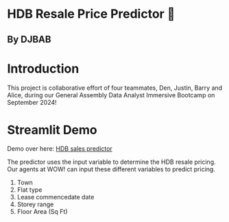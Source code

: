 <h1>HDB Resale Price Predictor 🏡 </h1>
<h2>By DJBAB</h2>

# Introduction

This project is collaborative effort of four teammates, Den, Justin, Barry and Alice, during our General Assembly Data Analyst Immersive Bootcamp on September 2024!

# Streamlit Demo
Demo over here:
<a href="https://dj-bab-hdb-sales-predictor.streamlit.app">HDB sales predictor</a>

The predictor uses the input variable to determine the HDB resale pricing. Our agents at WOW! can input these different variables to predict pricing.
1. Town
2. Flat type
3. Lease commencedate date
4. Storey range
5. Floor Area (Sq Ft)


